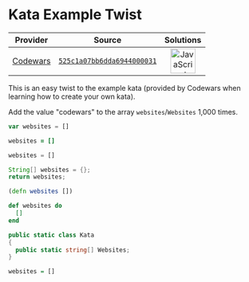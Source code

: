 [_metadata_:generated]: - "true"

# Kata Example Twist

<!-- INFO TABLE BEGIN -->

| Provider                                        | Source                                                                               | Solutions                                                                                                                                                    |
| :---------------------------------------------: | :----------------------------------------------------------------------------------: | :----------------------------------------------------------------------------------------------------------------------------------------------------------: |
| [Codewars](../../../docs/providers/Codewars.md) | [`525c1a07bb6dda6944000031`](https://www.codewars.com/kata/525c1a07bb6dda6944000031) | [<img src="https://res.cloudinary.com/rascaltwo/image/upload/v1631924076/javascript_ehszr7.svg" alt="JavaScript" title="JavaScript" width="50" />](solve.js) |

<!-- INFO TABLE END -->

This is an easy twist to the example kata (provided by Codewars when learning how to create your own kata). 

Add the value "codewars" to the array `websites`/`Websites` 1,000 times.
```javascript
var websites = []
```
```coffeescript
websites = []
```
```python
websites = []
```
```java
String[] websites = {};
return websites;
```
```clojure
(defn websites [])
```
```elixir
def websites do
  []
end
```
```csharp
public static class Kata 
{
  public static string[] Websites;
}
```
```haskell
websites = []
```
